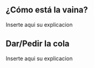## ¿Cómo está la vaina?
Inserte aqui su explicacion

## Dar/Pedir la cola
Inserte aqui su explicacion

## 
